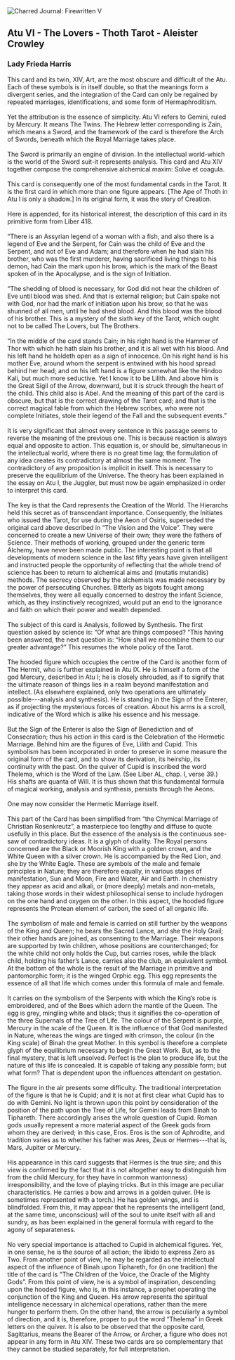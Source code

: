 <div class="artwork-of-the-day">
  <div class="container">
    <div class="img-wrapper">
      <img
        src="https://uploads0.wikiart.org/00232/images/lady-frieda-harris/atu-vi-the-lovers-thoth-tarot.jpg!Large.jpg"
        alt="Charred Journal: Firewritten V" />
    </div>
    <div class="artwork-detail">
      <div class="artwork-origin"> 
        <h2 class="artwork-name">Atu VI - The Lovers - Thoth Tarot - Aleister Crowley</h2>
        <h3 class="artist">
          Lady Frieda Harris
        </h3>
      </div>
      <p class="description">
        <span class="artwork-description-text ng-binding" ng-bind-html="viewModel.ArtworkOfTheDay.Description | unsafe">This card and its twin, XIV, Art, are the most obscure and difficult of the Atu. Each of these symbols is in itself double, so that the meanings form a divergent series, and the integration of the Card can only be regained by repeated marriages, identifications, and some form of Hermaphroditism.<br><br>Yet the attribution is the essence of simplicity. Atu VI refers to Gemini, ruled by Mercury. It means The Twins. The Hebrew letter corresponding is Zain, which means a Sword, and the framework of the card is therefore the Arch of Swords, beneath which the Royal Marriage takes place.<br><br>The Sword is primarily an engine of division. In the intellectual world-which is the world of the Sword suit-it represents analysis. This card and Atu XIV together compose the comprehensive alchemical maxim: Solve et coagula.<br><br>This card is consequently one of the most fundamental cards in the Tarot. It is the first card in which more than one figure appears. [The Ape of Thoth in Atu I is only a shadow.] In its original form, it was the story of Creation.<br><br>Here is appended, for its historical interest, the description of this card in its primitive form from Liber 418.<br><br>“There is an Assyrian legend of a woman with a fish, and also there is a legend of Eve and the Serpent, for Cain was the child of Eve and the Serpent, and not of Eve and Adam; and therefore when he had slain his brother, who was the first murderer, having sacrificed living things to his demon, had Cain the mark upon his brow, which is the mark of the Beast spoken of in the Apocalypse, and is the sign of Initiation.<br><br>“The shedding of blood is necessary, for God did not hear the children of Eve until blood was shed. And that is external religion; but Cain spake not with God, nor had the mark of initiation upon his brow, so that he was shunned of all men, until he had shed blood. And this blood was the blood of his brother. This is a mystery of the sixth key of the Tarot, which ought not to be called The Lovers, but The Brothers.<br><br>“In the middle of the card stands Cain; in his right hand is the Hammer of Thor with which he hath slain his brother, and it is all wet with his blood. And his left hand he holdeth open as a sign of innocence. On his right hand is his mother Eve, around whom the serpent is entwined with his hood spread behind her head; and on his left hand is a figure somewhat like the Hindoo Kali, but much more seductive. Yet I know it to be Lilith. And above him is the Great Sigil of the Arrow, downward, but it is struck through the heart of the child. This child also is Abel. And the meaning of this part of the card is obscure, but that is the correct drawing of the Tarot card; and that is the correct magical fable from which the Hebrew scribes, who were not complete Initiates, stole their legend of the Fall and the subsequent events.”<br><br>It is very significant that almost every sentence in this passage seems to reverse the meaning of the previous one. This is because reaction is always equal and opposite to action. This equation is, or should be, simultaneous in the intellectual world, where there is no great time lag; the formulation of any idea creates its contradictory at almost the same moment. The contradictory of any proposition is implicit in itself. This is necessary to preserve the equilibrium of the Universe. The theory has been explained in the essay on Atu I, the Juggler, but must now be again emphasized in order to interpret this card.<br><br>The key is that the Card represents the Creation of the World. The Hierarchs held this secret as of transcendant importance. Consequently, the Initiates who issued the Tarot, for use during the Aeon of Osiris, superseded the original card above described in “The Vision and the Voice”. They were concerned to create a new Universe of their own; they were the fathers of Science. Their methods of working, grouped under the generic term Alchemy, have never been made public. The interesting point is that all developments of modern science in the last fifty years have given intelligent and instructed people the opportunity of reflecting that the whole trend of science has been to return to alchemical aims and (mutatis mutandis) methods. The secrecy observed by the alchemists was made necessary by the power of persecuting Churches. Bitterly as bigots fought among themselves, they were all equally concerned to destroy the infant Science, which, as they instinctively recognized, would put an end to the ignorance and faith on which their power and wealth depended.<br><br>The subject of this card is Analysis, followed by Synthesis. The first question asked by science is: “Of what are things composed? “This having been answered, the next question is: “How shall we recombine them to our greater advantage?” This resumes the whole policy of the Tarot.<br><br>The hooded figure which occupies the centre of the Card is another form of The Hermit, who is further explained in Atu IX. He is himself a form of the god Mercury, described in Atu I; he is closely shrouded, as if to signify that the ultimate reason of things lies in a realm beyond manifestation and intellect. (As elsewhere explained, only two operations are ultimately possible---analysis and synthesis). He is standing in the Sign of the Enterer, as if projecting the mysterious forces of creation. About his arms is a scroll, indicative of the Word which is alike his essence and his message.<br><br>But the Sign of the Enterer is also the Sign of Benediction and of Consecration; thus his action in this card is the Celebration of the Hermetic Marriage. Behind him are the figures of Eve, Lilith and Cupid. This symbolism has been incorporated in order to preserve in some measure the original form of the card, and to show its derivation, its heirship, its continuity with the past. On the quiver of Cupid is inscribed the word Thelema, which is the Word of the Law. (See Liber AL, chap. I, verse 39.) His shafts are quanta of Will. It is thus shown that this fundamental formula of magical working, analysis and synthesis, persists through the Aeons.<br><br>One may now consider the Hermetic Marriage itself.<br><br>This part of the Card has been simplified from “the Chymical Marriage of Christian Rosenkreutz”, a masterpiece too lengthy and diffuse to quote usefully in this place. But the essence of the analysis is the continuous see-saw of contradictory ideas. It is a glyph of duality. The Royal persons concerned are the Black or Moorish King with a golden crown, and the White Queen with a silver crown. He is accompanied by the Red Lion, and she by the White Eagle. These are symbols of the male and female principles in Nature; they are therefore equally, in various stages of manifestation, Sun and Moon, Fire and Water, Air and Earth. In chemistry they appear as acid and alkali, or (more deeply) metals and non-metals, taking those words in their widest philosophical sense to include hydrogen on the one hand and oxygen on the other. In this aspect, the hooded figure represents the Protean element of carbon, the seed of all organic life.<br><br>The symbolism of male and female is carried on still further by the weapons of the King and Queen; he bears the Sacred Lance, and she the Holy Grail; their other hands are joined, as consenting to the Marriage. Their weapons are supported by twin children, whose positions are counterchanged; for the white child not only holds the Cup, but carries roses, while the black child, holding his father’s Lance, carries also the club, an equivalent symbol. At the bottom of the whole is the result of the Marriage in primitive and pantomorphic form; it is the winged Orphic egg. This egg represents the essence of all that life which comes under this formula of male and female.<br><br>It carries on the symbolism of the Serpents with which the King’s robe is embroidered, and of the Bees which adorn the mantle of the Queen. The egg is grey, mingling white and black; thus it signifies the co-operation of the three Supernals of the Tree of Life. The colour of the Serpent is purple, Mercury in the scale of the Queen. It is the influence of that God manifested in Nature, whereas the wings are tinged with crimson, the colour (in the King scale) of Binah the great Mother. In this symbol is therefore a complete glyph of the equilibrium necessary to begin the Great Work. But, as to the final mystery, that is left unsolved. Perfect is the plan to produce life, but the nature of this life is concealed. It is capable of taking any possible form; but what form? That is dependent upon the influences attendant on gestation.<br><br>The figure in the air presents some difficulty. The traditional interpretation of the figure is that he is Cupid; and it is not at first clear what Cupid has to do with Gemini. No light is thrown upon this point by consideration of the position of the path upon the Tree of Life, for Gemini leads from Binah to Tiphareth. There accordingly arises the whole question of Cupid. Roman gods usually represent a more material aspect of the Greek gods from whom they are derived; in this case, Eros. Eros is the son of Aphrodite, and tradition varies as to whether his father was Ares, Zeus or Hermes---that is, Mars, Jupiter or Mercury.<br><br>His appearance in this card suggests that Hermes is the true sire; and this view is confirmed by the fact that it is not altogether easy to distinguish him from the child Mercury, for they have in common wantonness) irresponsibility, and the love of playing tricks. But in this image are peculiar characteristics. He carries a bow and arrows in a golden quiver. (He is sometimes represented with a torch.) He has golden wings, and is blindfolded. From this, it may appear that he represents the intelligent (and, at the same time, unconscious) will of the soul to unite itself with all and sundry, as has been explained in the general formula with regard to the agony of separateness.<br><br>No very special importance is attached to Cupid in alchemical figures. Yet, in one sense, he is the source of all action; the libido to express Zero as Two. From another point of view, he may be regarded as the intellectual aspect of the influence of Binah upon Tiphareth, for (in one tradition) the title of the card is “The Children of the Voice, the Oracle of the Mighty Gods”. From this point of view, he is a symbol of inspiration, descending upon the hooded figure, who is, in this instance, a prophet operating the conjunction of the King and Queen. His arrow represents the spiritual intelligence necessary in alchemical operations, rather than the mere hunger to perform them. On the other hand, the arrow is peculiarly a symbol of direction, and it is, therefore, proper to put the word “Thelema” in Greek letters on the quiver. It is also to be observed that the opposite card, Sagittarius, means the Bearer of the Arrow, or Archer, a figure who does not appear in any form in Atu XIV. These two cards are so complementary that they cannot be studied separately, for full interpretation.</span>
                        <div class="text-shadow-container" ng-show="showShadow" style=""></div>
      </p>
    </div>
  </div>

</div>
